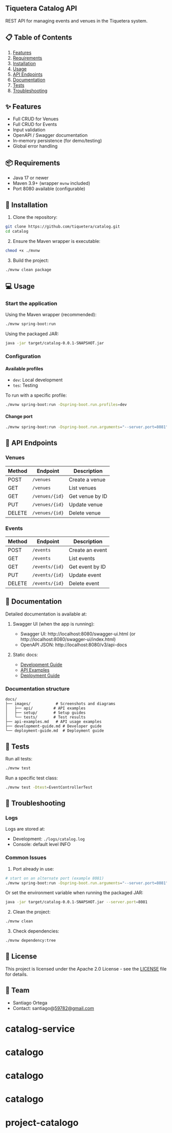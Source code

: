 ## Tiquetera Catalog API

REST API for managing events and venues in the Tiquetera system.

## 📋 Table of Contents
1. [Features](#features)
2. [Requirements](#requirements)
3. [Installation](#installation)
4. [Usage](#usage)
5. [API Endpoints](#api-endpoints)
6. [Documentation](#documentation)
7. [Tests](#tests)
8. [Troubleshooting](#troubleshooting)

## ✨ Features

- Full CRUD for Venues
- Full CRUD for Events
- Input validation
- OpenAPI / Swagger documentation
- In-memory persistence (for demo/testing)
- Global error handling

## 📦 Requirements

- Java 17 or newer
- Maven 3.9+ (wrapper `mvnw` included)
- Port 8080 available (configurable)

## 🚀 Installation

1. Clone the repository:
```bash
git clone https://github.com/tiquetera/catalog.git
cd catalog
```

2. Ensure the Maven wrapper is executable:
```bash
chmod +x ./mvnw
```

3. Build the project:
```bash
./mvnw clean package
```

## 💻 Usage

### Start the application

Using the Maven wrapper (recommended):
```bash
./mvnw spring-boot:run
```

Using the packaged JAR:
```bash
java -jar target/catalog-0.0.1-SNAPSHOT.jar
```

### Configuration

#### Available profiles
- `dev`: Local development
- `tes`: Testing

To run with a specific profile:
```bash
./mvnw spring-boot:run -Dspring-boot.run.profiles=dev
```

#### Change port
```bash
./mvnw spring-boot:run -Dspring-boot.run.arguments="--server.port=8081"
```

## 🔗 API Endpoints

### Venues

| Method | Endpoint | Description |
|--------|----------|-------------|
| POST   | `/venues` | Create a venue |
| GET    | `/venues` | List venues |
| GET    | `/venues/{id}` | Get venue by ID |
| PUT    | `/venues/{id}` | Update venue |
| DELETE | `/venues/{id}` | Delete venue |

### Events

| Method | Endpoint | Description |
|--------|----------|-------------|
| POST   | `/events` | Create an event |
| GET    | `/events` | List events |
| GET    | `/events/{id}` | Get event by ID |
| PUT    | `/events/{id}` | Update event |
| DELETE | `/events/{id}` | Delete event |

## 📖 Documentation

Detailed documentation is available at:

1. Swagger UI (when the app is running):
   - Swagger UI: http://localhost:8080/swagger-ui.html (or http://localhost:8080/swagger-ui/index.html)
   - OpenAPI JSON: http://localhost:8080/v3/api-docs

2. Static docs:
   - [Development Guide](docs/development-guide.md)
   - [API Examples](docs/api-examples.md)
   - [Deployment Guide](docs/deployment-guide.md)

### Documentation structure
```
docs/
├── images/           # Screenshots and diagrams
│   ├── api/         # API examples
│   ├── setup/       # Setup guides
│   └── tests/       # Test results
├── api-examples.md   # API usage examples
├── development-guide.md # Developer guide
└── deployment-guide.md  # Deployment guide
```

## 🧪 Tests

Run all tests:
```bash
./mvnw test
```

Run a specific test class:
```bash
./mvnw test -Dtest=EventControllerTest
```

## 🔧 Troubleshooting

### Logs
Logs are stored at:
- Development: `./logs/catalog.log`
- Console: default level INFO

### Common Issues

1. Port already in use:
```bash
# start on an alternate port (example 8081)
./mvnw spring-boot:run -Dspring-boot.run.arguments="--server.port=8081"
```

Or set the environment variable when running the packaged JAR:
```bash
java -jar target/catalog-0.0.1-SNAPSHOT.jar --server.port=8081
```

2. Clean the project:
```bash
./mvnw clean
```

3. Check dependencies:
```bash
./mvnw dependency:tree
```

## 📄 License

This project is licensed under the Apache 2.0 License - see the [LICENSE](LICENSE) file for details.

## 👥 Team

- Santiago Ortega
- Contact: santiago@59782@gmail.com

# catalog-service
# catalogo
# catalogo
# catalogo
# project-catalogo
